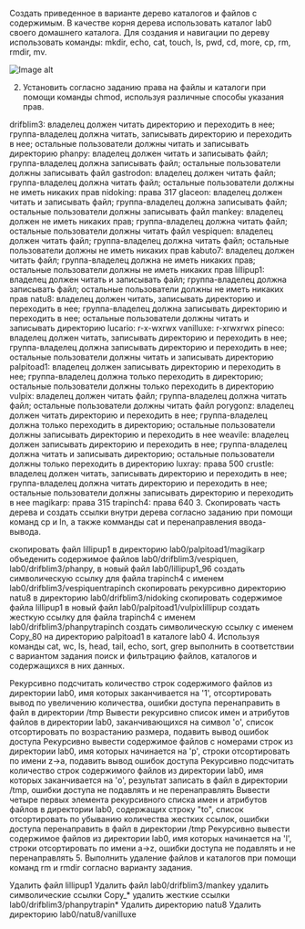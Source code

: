  Создать приведенное в варианте дерево каталогов и файлов с содержимым. В качестве корня дерева использовать каталог lab0 своего домашнего каталога. Для создания и навигации по дереву использовать команды: mkdir, echo, cat, touch, ls, pwd, cd, more, cp, rm, rmdir, mv.
 
![Image alt](https://github.com/TimTem/FundamentalsofProfessionalActivity/raw/1Lab/1Lab/Iustr.ForLab.png)

2. Установить согласно заданию права на файлы и каталоги при помощи команды chmod, используя различные способы указания прав.

drifblim3: владелец должен читать директорию и переходить в нее; группа-владелец должна читать, записывать директорию и переходить в нее; остальные пользователи должны читать и записывать директорию
phanpy: владелец должен читать и записывать файл; группа-владелец должна записывать файл; остальные пользователи должны записывать файл
gastrodon: владелец должен читать файл; группа-владелец должна читать файл; остальные пользователи должны не иметь никаких прав
nidoking: права 317
glaceon: владелец должен читать и записывать файл; группа-владелец должна записывать файл; остальные пользователи должны записывать файл
mankey: владелец должен не иметь никаких прав; группа-владелец должна читать файл; остальные пользователи должны читать файл
vespiquen: владелец должен читать файл; группа-владелец должна читать файл; остальные пользователи должны не иметь никаких прав
kabuto7: владелец должен читать файл; группа-владелец должна не иметь никаких прав; остальные пользователи должны не иметь никаких прав
lillipup1: владелец должен читать и записывать файл; группа-владелец должна записывать файл; остальные пользователи должны не иметь никаких прав
natu8: владелец должен читать, записывать директорию и переходить в нее; группа-владелец должна записывать директорию и переходить в нее; остальные пользователи должны читать и записывать директорию
lucario: r-x-wxrwx
vanilluxe: r-xrwxrwx
pineco: владелец должен читать, записывать директорию и переходить в нее; группа-владелец должна записывать директорию и переходить в нее; остальные пользователи должны читать и записывать директорию
palpitoad1: владелец должен записывать директорию и переходить в нее; группа-владелец должна только переходить в директорию; остальные пользователи должны только переходить в директорию
vulpix: владелец должен читать файл; группа-владелец должна читать файл; остальные пользователи должны читать файл
porygonz: владелец должен читать директорию и переходить в нее; группа-владелец должна только переходить в директорию; остальные пользователи должны записывать директорию и переходить в нее
weavile: владелец должен записывать директорию и переходить в нее; группа-владелец должна читать и записывать директорию; остальные пользователи должны только переходить в директорию
luxray: права 500
crustle: владелец должен читать, записывать директорию и переходить в нее; группа-владелец должна читать директорию и переходить в нее; остальные пользователи должны записывать директорию и переходить в нее
magikarp: права 315
trapinch4: права 640
3. Скопировать часть дерева и создать ссылки внутри дерева согласно заданию при помощи команд cp и ln, а также комманды cat и перенаправления ввода-вывода.

скопировать файл lillipup1 в директорию lab0/palpitoad1/magikarp
объеденить содержимое файлов lab0/drifblim3/vespiquen, lab0/drifblim3/phanpy, в новый файл lab0/lillipup1_96
cоздать символическую ссылку для файла trapinch4 с именем lab0/drifblim3/vespiquentrapinch
скопировать рекурсивно директорию natu8 в директорию lab0/drifblim3/nidoking
скопировать содержимое файла lillipup1 в новый файл lab0/palpitoad1/vulpixlillipup
cоздать жесткую ссылку для файла trapinch4 с именем lab0/drifblim3/phanpytrapinch
создать символическую ссылку c именем Copy_80 на директорию palpitoad1 в каталоге lab0
4. Используя команды cat, wc, ls, head, tail, echo, sort, grep выполнить в соответствии с вариантом задания поиск и фильтрацию файлов, каталогов и содержащихся в них данных.

Рекурсивно подсчитать количество строк содержимого файлов из директории lab0, имя которых заканчивается на '1', отсортировать вывод по увеличению количества, ошибки доступа перенаправить в файл в директории /tmp
Вывести рекурсивно список имен и атрибутов файлов в директории lab0, заканчивающихся на символ 'o', список отсортировать по возрастанию размера, подавить вывод ошибок доступа
Рекурсивно вывести содержимое файлов с номерами строк из директории lab0, имя которых начинается на 'p', строки отсортировать по имени z->a, подавить вывод ошибок доступа
Рекурсивно подсчитать количество строк содержимого файлов из директории lab0, имя которых заканчивается на 'o', результат записать в файл в директории /tmp, ошибки доступа не подавлять и не перенаправлять
Вывести четыре первых элемента рекурсивного списка имен и атрибутов файлов в директории lab0, содержащих строку "to", список отсортировать по убыванию количества жестких ссылок, ошибки доступа перенаправить в файл в директории /tmp
Рекурсивно вывести содержимое файлов из директории lab0, имя которых начинается на 'l', строки отсортировать по имени a->z, ошибки доступа не подавлять и не перенаправлять
5. Выполнить удаление файлов и каталогов при помощи команд rm и rmdir согласно варианту задания.

Удалить файл lillipup1
Удалить файл lab0/drifblim3/mankey
удалить символические ссылки Copy_*
удалить жесткие ссылки lab0/drifblim3/phanpytrapin*
Удалить директорию natu8
Удалить директорию lab0/natu8/vanilluxe
